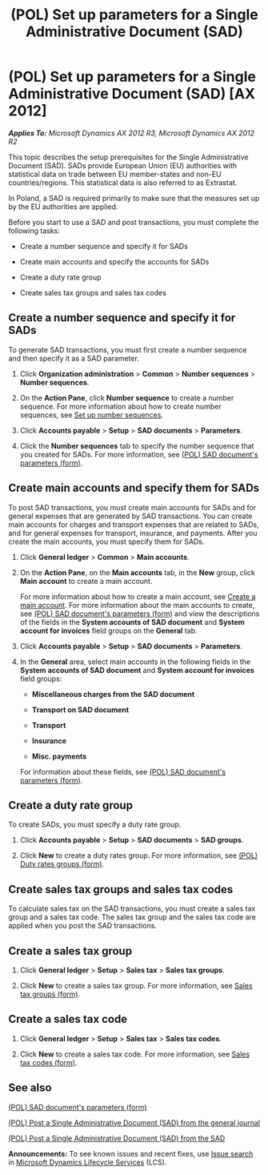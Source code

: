 ﻿---
title: (POL) Set up parameters for a Single Administrative Document (SAD)
TOCTitle: (POL) Set up parameters for a Single Administrative Document (SAD)
ms:assetid: 69116d7a-b62c-48c7-ac5e-5431207d07fa
ms:mtpsurl: https://technet.microsoft.com/en-us/library/JJ731081(v=AX.60)
ms:contentKeyID: 49675321
ms.date: 05/01/2014
mtps_version: v=AX.60
---

# (POL) Set up parameters for a Single Administrative Document (SAD) [AX 2012]


_**Applies To:** Microsoft Dynamics AX 2012 R3, Microsoft Dynamics AX 2012 R2_

This topic describes the setup prerequisites for the Single Administrative Document (SAD). SADs provide European Union (EU) authorities with statistical data on trade between EU member-states and non-EU countries/regions. This statistical data is also referred to as Extrastat.

In Poland, a SAD is required primarily to make sure that the measures set up by the EU authorities are applied.

Before you start to use a SAD and post transactions, you must complete the following tasks:

  - Create a number sequence and specify it for SADs

  - Create main accounts and specify the accounts for SADs

  - Create a duty rate group

  - Create sales tax groups and sales tax codes

## Create a number sequence and specify it for SADs

To generate SAD transactions, you must first create a number sequence and then specify it as a SAD parameter.

1.  Click **Organization administration** \> **Common** \> **Number sequences** \> **Number sequences**.

2.  On the **Action Pane**, click **Number sequence** to create a number sequence. For more information about how to create number sequences, see [Set up number sequences](set-up-number-sequences.md).

3.  Click **Accounts payable** \> **Setup** \> **SAD documents** \> **Parameters**.

4.  Click the **Number sequences** tab to specify the number sequence that you created for SADs. For more information, see [(POL) SAD document's parameters (form)](https://technet.microsoft.com/en-us/library/jj728746\(v=ax.60\)).

## Create main accounts and specify them for SADs

To post SAD transactions, you must create main accounts for SADs and for general expenses that are generated by SAD transactions. You can create main accounts for charges and transport expenses that are related to SADs, and for general expenses for transport, insurance, and payments. After you create the main accounts, you must specify them for SADs.

1.  Click **General ledger** \> **Common** \> **Main accounts**.

2.  On the **Action Pane**, on the **Main accounts** tab, in the **New** group, click **Main account** to create a main account.
    
    For more information about how to create a main account, see [Create a main account](create-a-main-account.md). For more information about the main accounts to create, see [(POL) SAD document's parameters (form)](https://technet.microsoft.com/en-us/library/jj728746\(v=ax.60\)) and view the descriptions of the fields in the **System accounts of SAD document** and **System account for invoices** field groups on the **General** tab.

3.  Click **Accounts payable** \> **Setup** \> **SAD documents** \> **Parameters**.

4.  In the **General** area, select main accounts in the following fields in the **System accounts of SAD document** and **System account for invoices** field groups:
    
      - **Miscellaneous charges from the SAD document**
    
      - **Transport on SAD document**
    
      - **Transport**
    
      - **Insurance**
    
      - **Misc. payments**
    
    For information about these fields, see [(POL) SAD document's parameters (form)](https://technet.microsoft.com/en-us/library/jj728746\(v=ax.60\)).

## Create a duty rate group

To create SADs, you must specify a duty rate group.

1.  Click **Accounts payable** \> **Setup** \> **SAD documents** \> **SAD groups**.

2.  Click **New** to create a duty rates group. For more information, see [(POL) Duty rates groups (form)](https://technet.microsoft.com/en-us/library/jj728745\(v=ax.60\)).

## Create sales tax groups and sales tax codes

To calculate sales tax on the SAD transactions, you must create a sales tax group and a sales tax code. The sales tax group and the sales tax code are applied when you post the SAD transactions.

## Create a sales tax group

1.  Click **General ledger** \> **Setup** \> **Sales tax** \> **Sales tax groups**.

2.  Click **New** to create a sales tax group. For more information, see [Sales tax groups (form)](https://technet.microsoft.com/en-us/library/aa498345\(v=ax.60\)).

## Create a sales tax code

1.  Click **General ledger** \> **Setup** \> **Sales tax** \> **Sales tax codes**.

2.  Click **New** to create a sales tax code. For more information, see [Sales tax codes (form)](https://technet.microsoft.com/en-us/library/aa553257\(v=ax.60\)).

## See also

[(POL) SAD document's parameters (form)](https://technet.microsoft.com/en-us/library/jj728746\(v=ax.60\))

[(POL) Post a Single Administrative Document (SAD) from the general journal](pol-post-a-single-administrative-document-sad-from-the-general-journal.md)

[(POL) Post a Single Administrative Document (SAD) from the SAD](pol-post-a-single-administrative-document-sad-from-the-sad.md)

  
**Announcements:** To see known issues and recent fixes, use [Issue search](http://go.microsoft.com/fwlink/?linkid=389258) in [Microsoft Dynamics Lifecycle Services](http://go.microsoft.com/fwlink/?linkid=306505) (LCS).

